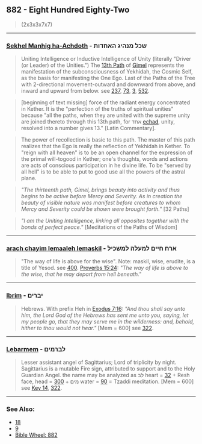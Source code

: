 ## 882 - Eight Hundred Eighty-Two
> (2x3x3x7x7)

---

### [Sekhel Manhig ha-Achdoth](/keys/ShKL.MNHIG.HAChDVTh) - שכל מנהיג האחדות
> Uniting Intelligence or Inductive Intelligence of Unity (literally "Driver (or Leader) of the Unities.") The [13th Path](13) of [Gimel](/keys/G) represents the manifestation of the subconsciousness of Yekhidah, the Cosmic Self, as the basis for manifesting the One Ego. Last of the Paths of the Tree with 2-directional movement-outward and downward from above, and inward and upward from below. see [237](237), [73](73), [3](3), [532](532).

> [beginning of text missing] force of the radiant energy concentrated in Kether. It is the "perfection of the truths of spiritual unities" because "all the paths, when they are united with the supreme unity are joined thereto through this 13th path, for אחד [echad](/keys/AChD), unity, resolved into a number gives 13." [Latin Commentary].

> The power of recollection is basic to this path. The master of this path realizes that the Ego is really the reflection of Yekhidah in Kether. To "reign with all heaven" is to be an open channel for the expression of the primal will-togood in Kether; one's thoughts, words and actions are acts of conscious participation in he divine life. To be "served by all hell" is to be able to put to good use all the powers of the astral plane.

> *"The thirteenth path, Gimel, brings beauty into activity and thus begins to be active before Mercy and Severity. As in creation the beauty of visible nature was manifest before creatures to whom Mercy and Severity could be shown were brought forth."* [32 Paths]

> *"I am the Uniting Intelligence, linking all opposites together with the bonds of perfect peace."* [Meditations of the Paths of Wisdom]

---

### [arach chayim lemaaleh lemaskil](/keys/ARCh.ChIIM.LMOLH.LMShKIL) - ארח חיים למעלה למשכיל
> "The way of life is above for the wise". Note: maskil, wise, erudite, is a title of Yesod. see [400](400). [Proverbs 15:24](http://biblehub.com/proverbs/15-24.htm): *"The way of life is above to the wise, that he may depart from hell beneath."*

---

### [Ibrim](/keys/IBRIMf) - יברים
> Hebrews. With prefix Heh in [Exodus 7:16](http://biblehub.com/exodus/7-16.htm): *"And thou shall say unto him, the Lord God of the Hebrews has sent me unto you, saying, let my people go, that they may serve me in the wilderness: and, behold, hither to thou would not hear."* [Mem = 600] see [322](322).

---

### [Lebarmem](/keys/LBRMIMf) - לברמים
> Lesser assistant angel of Sagittarius; Lord of triplicity by night. Sagittarius is a mutable Fire sign, attributed to support and to the Holy Guardian Angel. the name may be analyzed as לב heart = [32](32) + Resh face, head = [300](300) + מים water = [90](90) = Tzaddi meditation. [Mem = 600] see [Key 14](14), [322](322).

---

### See Also:

- [18](18)
- [9](9)
- [Bible Wheel: 882](https://www.biblewheel.com//GR/GR_Database.php?SearchBy_Gematria=882)

